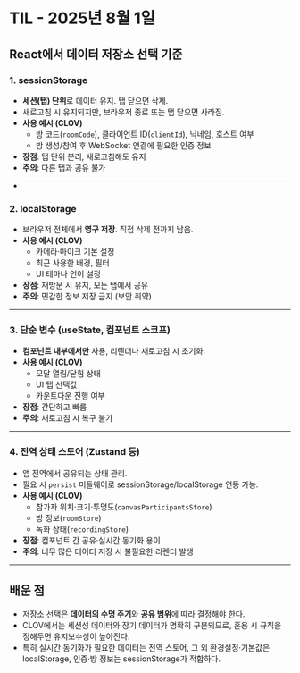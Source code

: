 # TIL - 2025년 8월 1일

## React에서 데이터 저장소 선택 기준

### 1. sessionStorage

- **세션(탭) 단위**로 데이터 유지. 탭 닫으면 삭제.
- 새로고침 시 유지되지만, 브라우저 종료 또는 탭 닫으면 사라짐.
- **사용 예시 (CLOV)**
  - 방 코드(`roomCode`), 클라이언트 ID(`clientId`), 닉네임, 호스트 여부
  - 방 생성/참여 후 WebSocket 연결에 필요한 인증 정보
- **장점**: 탭 단위 분리, 새로고침해도 유지
- **주의**: 다른 탭과 공유 불가
- ***

### 2. localStorage

- 브라우저 전체에서 **영구 저장**. 직접 삭제 전까지 남음.
- **사용 예시 (CLOV)**
  - 카메라·마이크 기본 설정
  - 최근 사용한 배경, 필터
  - UI 테마나 언어 설정
- **장점**: 재방문 시 유지, 모든 탭에서 공유
- **주의**: 민감한 정보 저장 금지 (보안 취약)

---

### 3. 단순 변수 (useState, 컴포넌트 스코프)

- **컴포넌트 내부에서만** 사용, 리렌더나 새로고침 시 초기화.
- **사용 예시 (CLOV)**
  - 모달 열림/닫힘 상태
  - UI 탭 선택값
  - 카운트다운 진행 여부
- **장점**: 간단하고 빠름
- **주의**: 새로고침 시 복구 불가

---

### 4. 전역 상태 스토어 (Zustand 등)

- 앱 전역에서 공유되는 상태 관리.
- 필요 시 `persist` 미들웨어로 sessionStorage/localStorage 연동 가능.
- **사용 예시 (CLOV)**
  - 참가자 위치·크기·투명도(`canvasParticipantsStore`)
  - 방 정보(`roomStore`)
  - 녹화 상태(`recordingStore`)
- **장점**: 컴포넌트 간 공유·실시간 동기화 용이
- **주의**: 너무 많은 데이터 저장 시 불필요한 리렌더 발생

---

## 배운 점

- 저장소 선택은 **데이터의 수명 주기**와 **공유 범위**에 따라 결정해야 한다.
- CLOV에서는 세션성 데이터와 장기 데이터가 명확히 구분되므로, 혼용 시 규칙을 정해두면 유지보수성이 높아진다.
- 특히 실시간 동기화가 필요한 데이터는 전역 스토어, 그 외 환경설정·기본값은 localStorage, 인증·방 정보는 sessionStorage가 적합하다.
